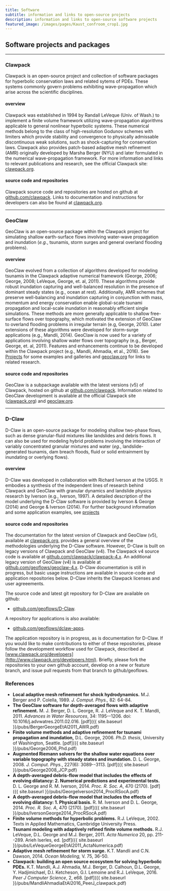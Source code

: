 ```yaml
---
title: Software
subtitle: information and links to open-source projects
description: information and links to open-source software projects
featured_image: /images/pages/Kaust_confroom_crop1.jpg
---
```


## Software projects and packages

---
### Clawpack


Clawpack is an open-source project and collection of software packages for hyperbolic conservation laws and related sytems of PDEs. These systems commonly govern problems exhibiting wave-propagation which arise across the scientific disciplines. 

#### overview

Clawpack was established in 1994 by Randall LeVeque (Univ. of Wash.) to implement a finite volume framework utilizing wave-propagation algorithms applicable to general nonlinear hyperbolic systems. These numerical methods belong to the class of high-resolution Godunov schemes with limiters which provide stability and convergence to physically admissable discontinuous weak solutions, such as shock-capturing for conservation laws. Clawpack also provides patch-based adaptive mesh refinement (AMR) originally developed by Marsha Berger (NYU) and later formulated in the numerical wave-propagation framework. For more information and links to relevant publications and research, see the official Clawpack site: [clawpack.org](http://www.clawpack.org).
 
#### source code and repositories

Clawpack source code and repositories are hosted on github at [github.com/clawpack](https://github.com/clawpack). Links to documentation and instructions for developers can also be found at [clawpack.org](http://www.clawpack.org).

---
### GeoClaw

GeoClaw is an open-source package within the Clawpack project for simulating shallow earth-surface flows involving water-wave propagation and inundation (*e.g.*, tsunamis, storm surges and general overland flooding problems).

#### overview

GeoClaw evolved from a collection of algorithms developed for modeling tsunamis in the Clawpack adaptive numerical framework (George, 2006; George, 2008; LeVeque, George, et. al, 2011). These algorithms provide robust inundation capturing and well-balanced resolution in the presence of dominant steady states (e.g., ocean at rest). Additionally, AMR schemes that preserve well-balancing and inundation capturing in conjunction with mass, momentum and energy conservation enable global-scale tsunami propagation and local-scale inundation in reasonably efficient single simulations. These methods are more generally applicable to shallow free-surface flows over topography, which motivated the extension of GeoClaw to overland flooding problems in irregular terrain (e.g, George, 2010). Later extensions of these algorithms were developed for storm-surge applications (e.g., Mandli, 2014). GeoClaw is now used for a variety of applications involving shallow water flows over topography (e.g., Berger, George, et. al, 2011). Features and enhancements continue to be developed within the Clawpack project (e.g., Mandli, Ahmadia, et al., 2016). See [Projects](/projects/) for some examples and galleries and [geoclaw.org](http://www.geoclaw.org) for links to related research.
  
#### source code and repositories

GeoClaw is a subpackage available with the latest versions (v5) of Clawpack, hosted on github at [github.com/clawpack](https://github.com/clawpack). Information related to GeoClaw development is available at the official Clawpack site ([clawpack.org](http://www.clawpack.org)) and [geoclaw.org](http://www.geoclaw.org). 

---
### D-Claw

D-Claw is an open-source package for modeling shallow two-phase flows, such as dense granular-fluid mixtures like landslides and debris flows. It can also be used for modeling hybrid problems involving the interaction of variably concentrated granular mixtures and water (*eg.*, landslide-generated tsunamis, dam breach floods, fluid or solid entrainment by inundating or overlying flows). 

#### overview

D-Claw was developed in collaboration with Richard Iverson at the USGS. It embodies a synthesis of the independent lines of research behind Clawpack and GeoClaw with granular dynamics and landslide physics research by Iverson (e.g., Iverson, 1997). A detailed description of the model underlying the D-Claw software is provided by Iverson & George (2014) and George & Iverson (2014). For further background information and some application examples, see [projects](/projects/)

#### source code and repositories

The documentation for the latest version of Clawpack and GeoClaw (v5), available at [clawpack.org](http://www.clawpack.org), provides a general overview of the methodologies underlying the D-Claw software. However, D-Claw is built on legacy versions of Clawpack and GeoClaw (v4). The Clawpack v4 source code is available at [github.com/clawpack/clawpack-4.x](https://github.com/clawpack/clawpack4.x). An additional legacy version of GeoClaw (v4) is available at [github.com/geoflows/geoclaw-4.x](https://github.com/geoflows/geoclaw4.x). D-Claw documentation is still in progress, but basic usage instructions are available in source-code and application repositories below. D-Claw inherits the Clawpack licenses and user agreeements. 

The source code and latest git repository for D-Claw are available on github:

* [github.com/geoflows/D-Claw](https://github.com/geoflows/D-Claw).

A repository for applications is also available:

* [github.com/geoflows/dclaw-apps](https://github.com/geoflows/dclaw-apps).

The application repository is in progress, as is documentation for D-Claw. If you would like to make contributions to either of these repositories, please follow the development workflow used for Clawpack, described at [www.clawpack.org/developers](http://www.clawpack.org/developers.html). Briefly, please fork the repositories to your own github account, develop on a new or feature branch, and issue pull requests from that branch to github/geoflows.


### References 

* **Local adaptive mesh refinement for shock hydrodynamics.** M.J. Berger and P. Colella, 1989. *J. Comput. Phys.,* 82: 64-84. 
* **The GeoClaw software for depth-averaged flows with adaptive refinement.**  M. J. Berger, D. L. George, R. J. LeVeque and K. T. Mandli, 2011. *Advances in Water Resources*, 34: 1195--1206. doi: 10.1016/j.advwatres.2011.02.016. [pdf]({{ site.baseurl }}/pubs/BergerGeorgeEtAl2011_AWR.pdf)
* **Finite volume methods and adaptive refinement for tsunami propagation and inundation,** D.L. George, 2006. *Ph.D. thesis*, University of Washington, Seattle. [pdf]({{ site.baseurl }}/pubs/George2006_Phd.pdf)
* **Augmented Riemann solvers for the shallow water equations over variable topography with steady states and inundation.** D. L. George, 2008. *J. Comput. Phys.*, 227(6): 3089--3113. [pdf]({{ site.baseurl }}/pubs/George2008_JCP.pdf)
* **A depth-averaged debris-flow model that includes the effects of evolving dilatancy: 2. Numerical predictions and experimental tests.** D. L. George and R. M. Iverson, 2014. *Proc. R. Soc. A*, 470 (2170). [pdf]({{ site.baseurl }}/pubs/GeorgeIverson2014_ProcRSocA.pdf) 
*  **A depth-averaged debris-flow model that includes the effects of evolving dilatancy: 1. Physical basis.** R. M. Iverson and D. L. George, 2014. *Proc. R. Soc. A*, 470 (2170). [pdf]({{ site.baseurl }}/pubs/IversonGeorge2014_ProcRSocA.pdf)
* **Finite volume methods for hyperbolic problems.** R.J. LeVeque, 2002. Texts in Applied Mathematics, Cambridge University Press.
* **Tsunami modeling with adaptively refined finite volume methods.** R.J. LeVeque, D.L. George and M.J. Berger, 2011. *Acta Numerica* 20, pp. 211--289. Arieh Iserles, ed. [pdf]({{ site.baseurl }}/pubs/LeVequeGeorgeEtAl2011_ActaNumerica.pdf)
* **Adaptive mesh refinement for storm surge.** K.T. Mandli and C.N. Dawson, 2014. *Ocean Modeling,* V. 75, 36-50.
*  **Clawpack: building an open source ecosystem for solving hyperbolic PDEs.** K.T. Mandli, A.J. Ahmadia, M.J. Berger, D. Calhoun, D.L. George, Y. Hadjimichael, D.I. Ketcheson, G.I. Lemoine and R.J. LeVeque, 2016. *Peer J Computer Science*, 2, e68. [pdf]({{ site.baseurl }}/pubs/MandliAhmadiaEtAl2016_PeerJ_clawpack.pdf)







